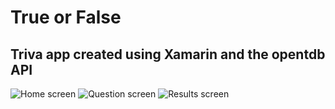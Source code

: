 # True or False
## Triva app created using Xamarin and the opentdb API

![Home screen](https://i.imgur.com/pL6hkrB.png "Home screen")
![Question screen](https://i.imgur.com/NWclyar.png "Question screen")
![Results screen](https://i.imgur.com/1SOcLKl.png "Results screen")